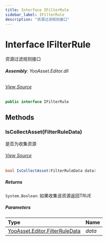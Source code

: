 ```yaml
---
title: Interface IFilterRule
sidebar_label: IFilterRule
description: "资源过滤规则接口"
---
```

# Interface IFilterRule
资源过滤规则接口

###### **Assembly**: YooAsset.Editor.dll
###### [View Source](https://github.com/tuyoogame/YooAsset-Samples.git/blob/main/Assets/YooAsset/Editor/AssetBundleCollector/CollectRules/IFilterRule.cs#L23)
```csharp title="Declaration"
public interface IFilterRule
```
## Methods
### IsCollectAsset(FilterRuleData)
是否为收集资源
###### [View Source](https://github.com/tuyoogame/YooAsset-Samples.git/blob/main/Assets/YooAsset/Editor/AssetBundleCollector/CollectRules/IFilterRule.cs#L29)
```csharp title="Declaration"
bool IsCollectAsset(FilterRuleData data)
```

##### Returns

`System.Boolean`: 如果收集该资源返回TRUE
##### Parameters

| Type | Name |
|:--- |:--- |
| [YooAsset.Editor.FilterRuleData](../YooAsset.Editor/FilterRuleData.md) | *data* |

